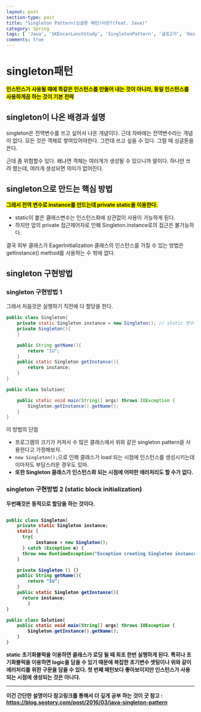 ```yaml
---
layout: post
section-type: post
title: "Singleton Pattern(싱글톤 패턴)이란?(feat. Java)"
category: Spring
tags: [ 'Java', 'SKEncarLunchStudy', 'SingletonPattern', '글또2기', 'DesignPattern' ]
comments: true
---
```

# singleton패턴
<span style="background-color:yellow"><b>인스턴스가 사용될 때에 똑같은 인스턴스를 만들어 내는 것이 아니라, 동일 인스턴스를 사용하게끔 하는 것이 기본 전략</b></span>


## singleton이 나온 배경과 설명
singleton은 전역변수를 쓰고 싶어서 나온 개념이다.
근데 자바에는 전역변수라는 개념이 없다. 모든 것은 객체로 쌓여있어야한다.
그런데 쓰고 싶을 수 있다. 그럴 때 싱글톤을 쓴다.

근데 좀 위험할수 있다.
왜냐면 객체는 여러개가 생성될 수 있으니까 말이다.
하나만 쓰려 했는데, 여러개 생성되면 의미가 없어진다.


## singleton으로 만드는 핵심 방법
<span style="background-color:yellow"><b>그래서 전역 변수로 instance를 만드는데 private static을 이용한다.</b></span>
- static이 붙은 클래스변수는 인스턴스화에 상관없이 사용이 가능하게 된다.
- 하지만 앞의 private 접근제어자로 인해 Singleton.instance로의 접근은 불가능하다.

결국 외부 클래스가 EagerInitialization 클래스의 인스턴스를 가질 수 있는 방법은 getInstance() method를 사용하는 수 밖에 없다.


## singleton 구현방법
### singleton 구현방법 1
그래서 처음것은 실행하기 직전에 다 할당을 한다.
``` java
public class Singleton{
    private static Singleton instance = new Singleton(); // static 변수는 변수공간을 항상 유지해야 할때 사용
    private Singleton(){
    }

    public String getName(){
        return "IU";
    }
    public static Singleton getInstance(){
        return instance;
    }
}

public class Solution{

    public static void main(String[] args) throws IOException {
        Singleton.getInstance().getName();
    }
}

```

이 방법의 단점
- 프로그램의 크기가 커져서 수 많은 클래스에서 위와 같은 singleton pattern을 사용한다고 가정해보자.
- ``` new Singleton(); ```으로 인해 클래스가 load 되는 시점에 인스턴스를 생성시키는데 이마저도 부담스러운 경우도 있따.
- <b>또한 Singleton 클래스가 인스턴스화 되는 시점에 <b>어떠한 에러처리도 할 수가 없다.</b>


### singleton 구현방법 2 (static block initialization)

두번째것은 동적으로 할당을 하는 것이다.

``` java

public class Singleton{
    private static Singleton instance;
    static {
      try{
           instance = new Singleton();
      } catch (Exception e) {
      throw new RuntimeException("Exception creating Singleton instance.");
    }

    private Singleton () {}
    public String getName(){
        return "IU";
    }
    public static Singleton getInstance(){
      return instance;
		}
}

public class Solution{
    public static void main(String[] args) throws IOException {
        Singleton.getInstance().getName();
    }
}

```

static 초기화블럭을 이용하면 클래스가 로딩 될 때 최초 한번 실행하게 된다.
특히나 초기화블럭을 이용하면 logic을 담을 수 있기 때문에 복잡한 초기변수 셋팅이나 위와 같이 에러처리를 위한 구문을 담을 수 있다.
첫 번째 패턴보다 좋아보이지만 인스턴스가 사용되는 시점에 생성되는 것은 아니다.

---
이건 간단한 설명이다
참고링크를 통해서 더 깊게 공부 하는 것이 굿
참고 : https://blog.seotory.com/post/2016/03/java-singleton-pattern
